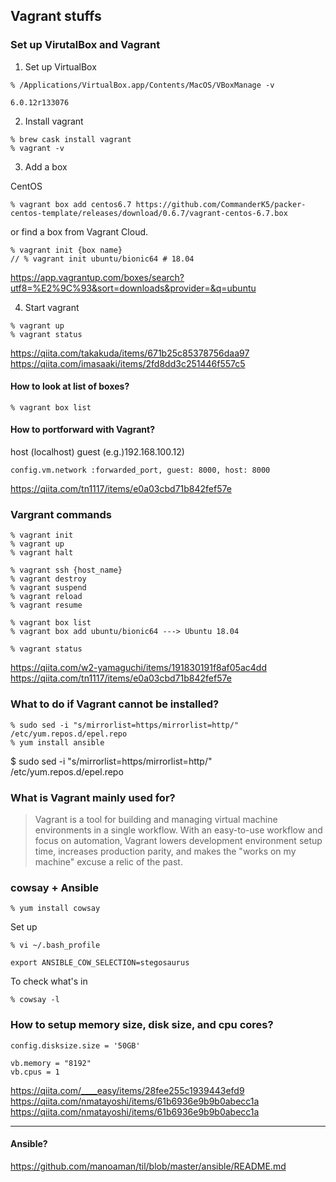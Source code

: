 ## Vagrant stuffs

### Set up VirutalBox and Vagrant

1. Set up VirtualBox

```
% /Applications/VirtualBox.app/Contents/MacOS/VBoxManage -v

6.0.12r133076
```

2. Install vagrant

```
% brew cask install vagrant
% vagrant -v
```

3. Add a box

CentOS
```
% vagrant box add centos6.7 https://github.com/CommanderK5/packer-centos-template/releases/download/0.6.7/vagrant-centos-6.7.box
```

or find a box from Vagrant Cloud.

```
% vagrant init {box name}
// % vagrant init ubuntu/bionic64 # 18.04
```

https://app.vagrantup.com/boxes/search?utf8=%E2%9C%93&sort=downloads&provider=&q=ubuntu


4. Start vagrant

```
% vagrant up
% vagrant status
```
https://qiita.com/takakuda/items/671b25c85378756daa97
https://qiita.com/imasaaki/items/2fd8dd3c251446f557c5

#### How to look at list of boxes?

```
% vagrant box list
```

#### How to portforward with Vagrant?

host (localhost)
guest (e.g.)192.168.100.12)
```
config.vm.network :forwarded_port, guest: 8000, host: 8000
```

https://qiita.com/tn1117/items/e0a03cbd71b842fef57e


### Vargrant commands

```
% vagrant init
% vagrant up
% vagrant halt

% vagrant ssh {host_name}
% vagrant destroy
% vagrant suspend
% vagrant reload
% vagrant resume

% vagrant box list
% vagrant box add ubuntu/bionic64 ---> Ubuntu 18.04

% vagrant status
```

https://qiita.com/w2-yamaguchi/items/191830191f8af05ac4dd
https://qiita.com/tn1117/items/e0a03cbd71b842fef57e

### What to do if Vagrant cannot be installed?

```
% sudo sed -i "s/mirrorlist=https/mirrorlist=http/" /etc/yum.repos.d/epel.repo
% yum install ansible
```
$ sudo sed -i "s/mirrorlist=https/mirrorlist=http/" /etc/yum.repos.d/epel.repo


### What is Vagrant mainly used for?

> Vagrant is a tool for building and managing virtual machine environments in a single workflow. With an easy-to-use workflow and focus on automation, Vagrant lowers development environment setup time, increases production parity, and makes the "works on my machine" excuse a relic of the past.

### cowsay + Ansible

```
% yum install cowsay
```

Set up
```
% vi ~/.bash_profile

export ANSIBLE_COW_SELECTION=stegosaurus
```

To check what's in
```
% cowsay -l
```


### How to setup memory size, disk size, and cpu cores?

```
config.disksize.size = '50GB'

vb.memory = "8192"
vb.cpus = 1
```
https://qiita.com/____easy/items/28fee255c1939443efd9
https://qiita.com/nmatayoshi/items/61b6936e9b9b0abecc1a
https://qiita.com/nmatayoshi/items/61b6936e9b9b0abecc1a

-----

#### Ansible?

https://github.com/manoaman/til/blob/master/ansible/README.md
